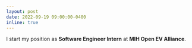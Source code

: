 ```yaml
---
layout: post
date: 2022-09-19 09:00:00-0400
inline: true
---
```


I start my position as **Software Engineer Intern** at **MIH Open EV Alliance**. 

